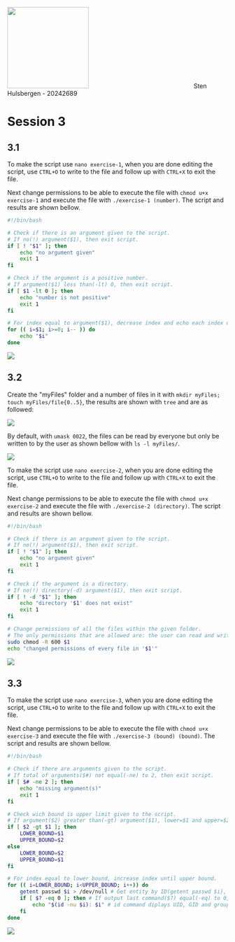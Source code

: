 <img title="" src="file:///C:/Users/stenh/AppData/Roaming/marktext/images/2024-10-16-15-28-07-image.png" alt="" width="186" data-align="inline">                                                             Sten Hulsbergen - 20242689

# Session 3

## 3.1

To make the script use `nano exercise-1`, when you are done editing the script, use `CTRL+O` to write to the file and follow up with `CTRL+X` to exit the file. 

Next change permissions to be able to execute the file with `chmod u+x exercise-1` and execute the file with `./exercise-1 (number)`. The script and results are shown bellow.

```bash
#!/bin/bash

# Check if there is an argument given to the script.
# If no(!) argument($1), then exit script.
if [ ! "$1" ]; then
    echo "no argument given"
    exit 1
fi

# Check if the argument is a positive number.
# If argument($1) less than(-lt) 0, then exit script.
if [ $1 -lt 0 ]; then
    echo "number is not positive"
    exit 1
fi

# For index equal to argument($1), decrease index and echo each index until 0.
for (( i=$1; i>=0; i-- )) do
    echo "$i"
done
```

![](C:\Users\stenh\AppData\Roaming\marktext\images\2024-10-16-15-40-06-image.png)

## 3.2

Create the "myFiles" folder and a number of files in it with `mkdir myFiles; touch myFiles/file{0..5}`, the results are shown with `tree` and are as followed:

![](C:\Users\stenh\AppData\Roaming\marktext\images\2024-10-16-16-15-37-image.png)

By default, with `umask 0022`, the files can be read by everyone but only be written to by the user as shown bellow with `ls -l myFiles/`.

![](C:\Users\stenh\AppData\Roaming\marktext\images\2024-10-16-16-25-37-image.png)

To make the script use `nano exercise-2`, when you are done editing the script, use `CTRL+O` to write to the file and follow up with `CTRL+X` to exit the file.

Next change permissions to be able to execute the file with `chmod u+x exercise-2` and execute the file with `./exercise-2 (directory)`. The script and results are shown bellow.

```bash
#!/bin/bash

# Check if there is an argument given to the script.
# If no(!) argument($1), then exit script.
if [ ! "$1" ]; then
    echo "no argument given"
    exit 1
fi

# Check if the argument is a directory.
# If no(!) directory(-d) argument($1), then exit script.
if [ ! -d "$1" ]; then
    echo "directory '$1' does not exist"
    exit 1
fi

# Change permissions of all the files within the given folder.
# The only permissions that are allowed are: the user can read and write.
sudo chmod -R 600 $1
echo "changed permissions of every file in '$1'"
```

![](C:\Users\stenh\AppData\Roaming\marktext\images\2024-10-16-16-58-58-image.png)

## 3.3

To make the script use `nano exercise-3`, when you are done editing the script, use `CTRL+O` to write to the file and follow up with `CTRL+X` to exit the file.

Next change permissions to be able to execute the file with `chmod u+x exercise-3` and execute the file with `./exercise-3 (bound) (bound)`. The script and results are shown bellow.

```bash
#!/bin/bash

# Check if there are arguments given to the script.
# If total of arguments($#) not equal(-ne) to 2, then exit script.
if [ $# -ne 2 ]; then
    echo "missing argument(s)"
    exit 1
fi

# Check wich bound is upper limit given to the script.
# If argument($2) greater than(-gt) argument($1), lower=$1 and upper=$2 else lower=$2 and upper=$1.
if [ $2 -gt $1 ]; then
    LOWER_BOUND=$1
    UPPER_BOUND=$2
else
    LOWER_BOUND=$2
    UPPER_BOUND=$1
fi

# For index equal to lower bound, increase index until upper bound.
for (( i=LOWER_BOUND; i<UPPER_BOUND; i++)) do
    getent passwd $i > /dev/null # Get entity by ID(getent passwd $i), output 0 when user is found, other messages are ignored(> /dev/null).
    if [ $? -eq 0 ]; then # If output last command($?) equal(-eq) to 0, then echo username and user ID.
        echo "$(id -nu $i): $i" # id command diplays UID, GID and groups, use username(-un) of UID($i) to display username linked to UID.
    fi
done
```

![](C:\Users\stenh\AppData\Roaming\marktext\images\2024-10-17-10-30-15-image.png)
